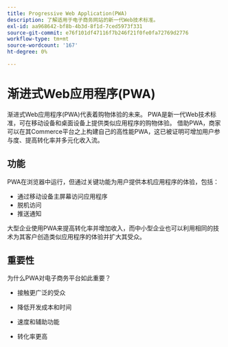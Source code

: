 ```yaml
---
title: Progressive Web Application(PWA)
description: 了解适用于电子商务网站的新一代Web技术标准。
exl-id: aa968642-bf8b-4b3d-8f1d-7ced5973f331
source-git-commit: e76f101df47116f7b246f21f0fe0fa72769d2776
workflow-type: tm+mt
source-wordcount: '167'
ht-degree: 0%

---
```


# 渐进式Web应用程序(PWA)

渐进式Web应用程序(PWA)代表着购物体验的未来。 PWA是新一代Web技术标准，可在移动设备和桌面设备上提供类似应用程序的购物体验。 借助PWA，商家可以在其Commerce平台之上构建自己的高性能PWA，这已被证明可增加用户参与度、提高转化率并多元化收入流。

## 功能

PWA在浏览器中运行，但通过关键功能为用户提供本机应用程序的体验，包括：

- 通过移动设备主屏幕访问应用程序
- 脱机访问
- 推送通知

大型企业使用PWA来提高转化率并增加收入，而中小型企业也可以利用相同的技术为其客户创造类似应用程序的体验并扩大其受众。

## 重要性

为什么PWA对电子商务平台如此重要？

- 接触更广泛的受众

- 降低开发成本和时间

- 速度和辅助功能

- 转化率更高

